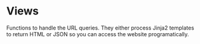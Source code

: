 # Views

Functions to handle the URL queries.
They either process Jinja2 templates to return HTML or JSON so you can access the website programatically.
